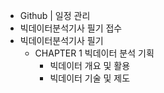 - Github | 일정 관리
- 빅데이터분석기사 필기 접수
- 빅데이터분석기사 필기
  - CHAPTER 1 빅데이터 분석 기획
    - 빅데이터 개요 및 활용
    - 빅데이터 기술 및 제도
